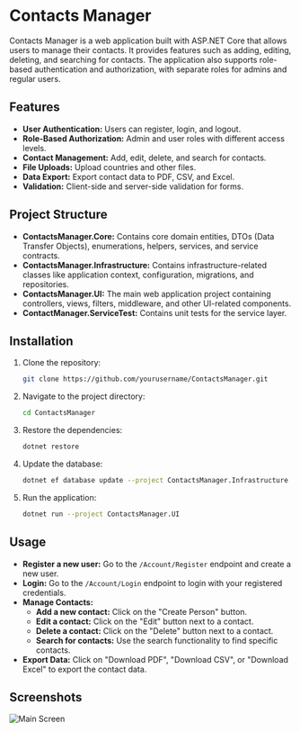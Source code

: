# Contacts Manager

Contacts Manager is a web application built with ASP.NET Core that allows users to manage their contacts. It provides features such as adding, editing, deleting, and searching for contacts. The application also supports role-based authentication and authorization, with separate roles for admins and regular users.

## Features
- **User Authentication:** Users can register, login, and logout.
- **Role-Based Authorization:** Admin and user roles with different access levels.
- **Contact Management:** Add, edit, delete, and search for contacts.
- **File Uploads:** Upload countries and other files.
- **Data Export:** Export contact data to PDF, CSV, and Excel.
- **Validation:** Client-side and server-side validation for forms.

## Project Structure
- **ContactsManager.Core:** Contains core domain entities, DTOs (Data Transfer Objects), enumerations, helpers, services, and service contracts.
- **ContactsManager.Infrastructure:** Contains infrastructure-related classes like application context, configuration, migrations, and repositories.
- **ContactsManager.UI:** The main web application project containing controllers, views, filters, middleware, and other UI-related components.
- **ContactManager.ServiceTest:** Contains unit tests for the service layer.

## Installation

1. Clone the repository:
   ```bash
   git clone https://github.com/yourusername/ContactsManager.git
   ```

2. Navigate to the project directory:
   ```bash
   cd ContactsManager
   ```

3. Restore the dependencies:
   ```bash
   dotnet restore
   ```

4. Update the database:
   ```bash
   dotnet ef database update --project ContactsManager.Infrastructure
   ```

5. Run the application:
   ```bash
   dotnet run --project ContactsManager.UI
   ```

## Usage

- **Register a new user:** Go to the `/Account/Register` endpoint and create a new user.
- **Login:** Go to the `/Account/Login` endpoint to login with your registered credentials.
- **Manage Contacts:**
  - **Add a new contact:** Click on the "Create Person" button.
  - **Edit a contact:** Click on the "Edit" button next to a contact.
  - **Delete a contact:** Click on the "Delete" button next to a contact.
  - **Search for contacts:** Use the search functionality to find specific contacts.
- **Export Data:** Click on "Download PDF", "Download CSV", or "Download Excel" to export the contact data.

## Screenshots

![Main Screen](path/to/screenshot.png)
